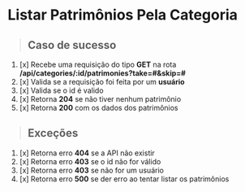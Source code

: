 # Listar Patrimônios Pela Categoria

> ## Caso de sucesso

1. [x] Recebe uma requisição do tipo **GET** na rota **/api/categories/:id/patrimonies?take=#&skip=#**
2. [x] Valida se a requisição foi feita por um **usuário**
3. [x] Valida se o id é valido
4. [x] Retorna **204** se não tiver nenhum patrimônio
5. [x] Retorna **200** com os dados dos patrimônios

> ## Exceções

1. [x] Retorna erro **404** se a API não existir
2. [x] Retorna erro **403** se o id não for válido
3. [x] Retorna erro **403** se não for um usuário
4. [x] Retorna erro **500** se der erro ao tentar listar os patrimônios